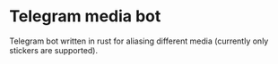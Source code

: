 # Telegram media bot

Telegram bot written in rust for aliasing different media (currently only stickers are supported). 
